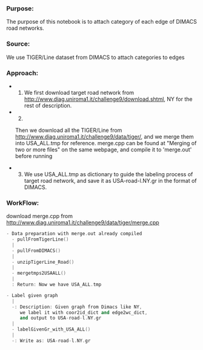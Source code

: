 ### Purpose: 
The purpose of this notebook is to attach category of each edge of DIMACS road networks.
### Source: 
We use TIGER/Line dataset from DIMACS to attach categories to edges
### Approach: 
   * 1.
        We first download target road network from 
    http://www.diag.uniroma1.it/challenge9/download.shtml, NY for the rest of description.
    
   * 2.
       Then we download all the TIGER/Line from 
       http://www.diag.uniroma1.it/challenge9/data/tiger/, and we merge them into USA_ALL.tmp for reference.
       merge.cpp can be found at "Merging of two or more files" on the same webpage,
       and compile it to 'merge.out' before running
       
   * 3.
        We use USA_ALL.tmp as dictionary to guide the labeling process of target road network, and
       save it as USA-road-l.NY.gr in the format of DIMACS.

### WorkFlow:
 download merge.cpp from http://www.diag.uniroma1.it/challenge9/data/tiger/merge.cpp
 ```c++
 - Data preparation with merge.out already compiled
   - pullFromTigerLine()
   |
   - pullFromDIMACS()
   |
   - unzipTigerLine_Road()
   |
   - mergetmps2USAALL()
   |
   : Return: Now we have USA_ALL.tmp

 - Label given graph
   |
   -: Description: Given graph from Dimacs like NY, 
      we label it with coor2id_dict and edge2wc_dict,
      and output to USA-road-l.NY.gr
   |
   - labelGivenGr_with_USA_ALL()
   |
   -: Write as: USA-road-l.NY.gr
```
